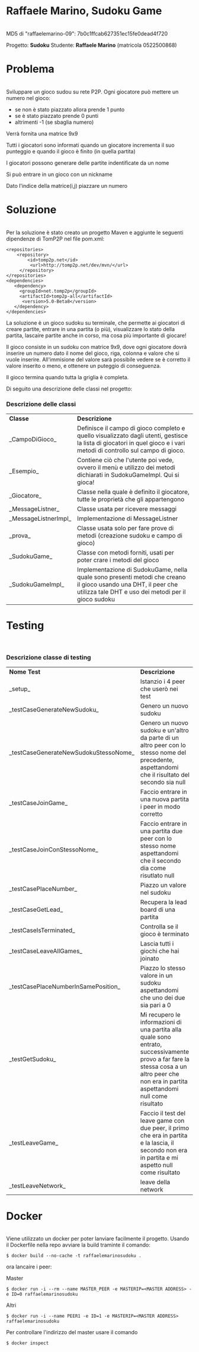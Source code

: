 # Raffaele Marino, Sudoku Game
<br>
MD5 di "raffaelemarino-09": 7b0c1ffcab627351ec15fe0dead4f720

Progetto: <b>Sudoku</b>
Studente: <b>Raffaele Marino</b> (matricola 0522500868)

<h1> Problema </h1>
<br>
Sviluppare un gioco sudou su rete P2P.
Ogni giocatore può mettere un numero nel gioco:
<ul>
<li> se non è stato piazzato allora prende 1 punto
<li> se è stato piazzato prende 0 punti
<li> altrimenti -1 (se sbaglia numero)
</ul>

Verrà fornita una matrice 9x9


Tutti i giocatori sono informati quando un giocatore incrementa il suo punteggio e quando il gioco è finito (in quella partita)


I giocatori possono generare delle partite indentificate da un nome


Si può entrare in un gioco con un nickname


Dato l'indice della matrice(i,j) piazzare un numero

<h1>Soluzione</h1>
<br>
Per la soluzione è stato creato un progetto Maven e aggiunte le seguenti dipendenze di TomP2P nel file pom.xml:

```
<repositories>
    <repository>
        <id>tomp2p.net</id>
         <url>http://tomp2p.net/dev/mvn/</url>
     </repository>
</repositories>
<dependencies>
   <dependency>
     <groupId>net.tomp2p</groupId>
     <artifactId>tomp2p-all</artifactId>
      <version>5.0-Beta8</version>
   </dependency>
</dependencies>
```

La soluzione è un gioco sudoku su terminale, che permette ai giocatori di creare partite, entrare in una partita (o più), visualizzare lo stato della partita, lascaire partite anche in corso, ma cosa più importante di giocare!

Il gioco consiste in un sudoku con matrice 9x9, dove ogni giocatore dovrà inserire un numero dato il nome del gioco, riga, colonna e valore che si vuole inserire. All'immisione del valore sarà possibile vedere se è corretto il valore inserito o meno, e ottenere un puteggio di conseguenza. 

Il gioco termina quando tutta la griglia è completa.


Di seguito una descrizione delle classi nel progetto:
<h3>Descrizione delle classi</h3>

<table>
    <tr><td><b>Classe</b></td><td><b>Descrizione</b></td></tr>
    <tr><td>_CampoDiGioco_</td><td>Definisce il campo di gioco completo e quello visualizzato dagli utenti, gestisce la lista di giocatori in quel gioco e i vari metodi di controllo sul campo di gioco. </td></tr>
    <tr><td>_Esempio_</td><td>Contiene ciò che l'utente poi vede, ovvero il menù e utilizzo dei metodi dichiarati in SudokuGameImpl. Qui si gioca!</td></tr>
    <tr><td>_Giocatore_</td><td>Classe nella quale è definito il giocatore, tutte le proprietà che gli appartengono </td></tr>
    <tr><td>_MessageListner_</td><td>Classe usata per ricevere messaggi </td></tr>
    <tr><td>_MessageListnerImpl_</td><td>Implementazione di MessageListner </td></tr>
    <tr><td>_prova_</td><td>Classe usata solo per fare prove di metodi (creazione sudoku e campo di gioco) </td></tr>
    <tr><td>_SudokuGame_</td><td>Classe con metodi forniti, usati per poter crare i metodi del gioco </td></tr>
    <tr><td>_SudokuGameImpl_</td><td>Implementazione di SudokuGame, nella quale sono presenti metodi che creano il gioco usando una DHT, il peer che utilizza tale DHT e uso dei metodi per il gioco sudoku</td></tr>
    
</table>

<h1>Testing</h1>
<br>

<h3>Descrizione classe di testing</h3>
<table>
    <tr><td><b>Nome Test</b></td><td><b>Descrizione</b></td></tr>
    <tr><td>_setup_</td><td>Istanzio i 4 peer che userò nei test </td></tr>
    <tr><td>_testCaseGenerateNewSudoku_</td><td>Genero un nuovo sudoku </td></tr>
    <tr><td>_testCaseGenerateNewSudokuStessoNome_</td><td>Genero un nuovo sudoku e un'altro da parte di un altro peer con lo stesso nome del precedente, aspettandomi che il risultato del secondo sia null </td></tr>
    <tr><td>_testCaseJoinGame_</td><td>Faccio entrare in una nuova partita i peer in modo corretto </td></tr>
    <tr><td>_testCaseJoinConStessoNome_</td><td>Faccio entrare in una partita due peer con lo stesso nome aspettandomi che il secondo dia come risutlato null </td></tr>
    <tr><td>_testCasePlaceNumber_</td><td>Piazzo un valore nel sudoku </td></tr>
    <tr><td>_testCaseGetLead_</td><td>Recupera la lead board di una partita </td></tr>
    <tr><td>_testCaseIsTerminated_</td><td>Controlla se il gioco è terminato </td></tr>
     <tr><td>_testCaseLeaveAllGames_</td><td>Lascia tutti i giochi che hai joinato </td></tr>
    <tr><td>_testCasePlaceNumberInSamePosition_</td><td>Piazzo lo stesso valore in un sudoku aspettandomi che uno dei due sia pari a 0 </td></tr>
    <tr><td>_testGetSudoku_</td><td>Mi recupero le informazioni di una partita alla quale sono entrato, successivamente provo a far fare la stessa cosa a un altro peer che non era in partita aspettandomi null come risultato </td></tr>
    <tr><td>_testLeaveGame_</td><td>Faccio il test del leave game con due peer, il primo che era in partita e la lascia, il secondo non era in partita e mi aspetto null come risultato </td></tr>
    <tr><td>_testLeaveNetwork_</td><td>leave della network </td></tr>
</table>


<h1>Docker</h1>
<br>
Viene utilizzato un docker per poter lanviare facilmente il progetto.
Usando il Dockerfile nella repo avviare la build traminte il comando:

```
$ docker build --no-cache -t raffaelemarinosudoku .
```

ora lancaire i peer:

Master

```
$ docker run -i --rm --name MASTER_PEER -e MASTERIP=<MASTER ADDRESS> -e ID=0 raffaelemarinosudoku
```

Altri

```
$ docker run -i --name PEER1 -e ID=1 -e MASTERIP=<MASTER ADDRESS> raffaelemarinosudoku
```

Per controllare l'indirizzo del master usare il comando
```
$ docker inspect
```

